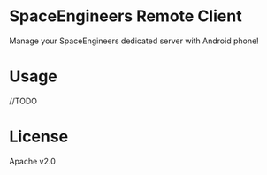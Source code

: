 # SpaceEngineers Remote Client
Manage your SpaceEngineers dedicated server with Android phone!

# Usage
//TODO

# License
Apache v2.0
